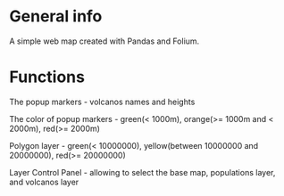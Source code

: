 
# General info

A simple web map created with Pandas and Folium.

# Functions

The popup markers - volcanos names and heights 

The color of popup markers - green(< 1000m), orange(>= 1000m and < 2000m), red(>= 2000m)

Polygon layer - green(< 10000000), yellow(between 10000000 and 20000000), red(>= 20000000)

Layer Control Panel - allowing to select the base map, populations layer, and volcanos layer 

